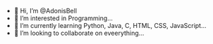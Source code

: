 - 👋 Hi, I’m @AdonisBell
- 👀 I’m interested in Programming...
- 🌱 I’m currently learning Python, Java, C, HTML, CSS, JavaScript...
- 💞️ I’m looking to collaborate on eveerything...

<!---
AdonisBell/AdonisBell is a ✨ special ✨ repository because its `README.md` (this file) appears on your GitHub profile.
You can click the Preview link to take a look at your changes.
--->

